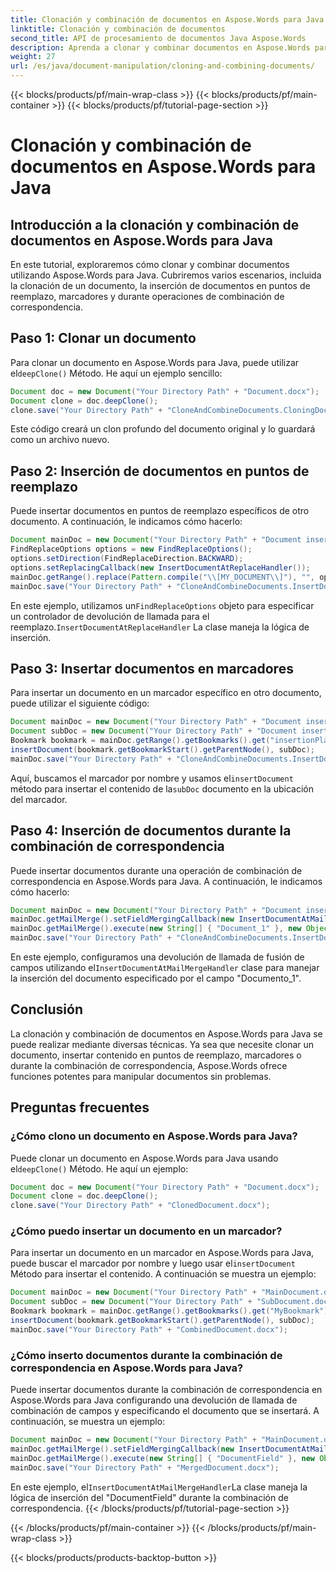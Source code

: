 ```yaml
---
title: Clonación y combinación de documentos en Aspose.Words para Java
linktitle: Clonación y combinación de documentos
second_title: API de procesamiento de documentos Java Aspose.Words
description: Aprenda a clonar y combinar documentos en Aspose.Words para Java. Guía paso a paso con ejemplos de código fuente.
weight: 27
url: /es/java/document-manipulation/cloning-and-combining-documents/
---
```


{{< blocks/products/pf/main-wrap-class >}}
{{< blocks/products/pf/main-container >}}
{{< blocks/products/pf/tutorial-page-section >}}

# Clonación y combinación de documentos en Aspose.Words para Java


## Introducción a la clonación y combinación de documentos en Aspose.Words para Java

En este tutorial, exploraremos cómo clonar y combinar documentos utilizando Aspose.Words para Java. Cubriremos varios escenarios, incluida la clonación de un documento, la inserción de documentos en puntos de reemplazo, marcadores y durante operaciones de combinación de correspondencia.

## Paso 1: Clonar un documento

 Para clonar un documento en Aspose.Words para Java, puede utilizar el`deepClone()` Método. He aquí un ejemplo sencillo:

```java
Document doc = new Document("Your Directory Path" + "Document.docx");
Document clone = doc.deepClone();
clone.save("Your Directory Path" + "CloneAndCombineDocuments.CloningDocument.docx");
```

Este código creará un clon profundo del documento original y lo guardará como un archivo nuevo.

## Paso 2: Inserción de documentos en puntos de reemplazo

Puede insertar documentos en puntos de reemplazo específicos de otro documento. A continuación, le indicamos cómo hacerlo:

```java
Document mainDoc = new Document("Your Directory Path" + "Document insertion 1.docx");
FindReplaceOptions options = new FindReplaceOptions();
options.setDirection(FindReplaceDirection.BACKWARD);
options.setReplacingCallback(new InsertDocumentAtReplaceHandler());
mainDoc.getRange().replace(Pattern.compile("\\[MY_DOCUMENT\\]"), "", options);
mainDoc.save("Your Directory Path" + "CloneAndCombineDocuments.InsertDocumentAtReplace.docx");
```

 En este ejemplo, utilizamos un`FindReplaceOptions` objeto para especificar un controlador de devolución de llamada para el reemplazo.`InsertDocumentAtReplaceHandler` La clase maneja la lógica de inserción.

## Paso 3: Insertar documentos en marcadores

Para insertar un documento en un marcador específico en otro documento, puede utilizar el siguiente código:

```java
Document mainDoc = new Document("Your Directory Path" + "Document insertion 1.docx");
Document subDoc = new Document("Your Directory Path" + "Document insertion 2.docx");
Bookmark bookmark = mainDoc.getRange().getBookmarks().get("insertionPlace");
insertDocument(bookmark.getBookmarkStart().getParentNode(), subDoc);
mainDoc.save("Your Directory Path" + "CloneAndCombineDocuments.InsertDocumentAtBookmark.docx");
```

 Aquí, buscamos el marcador por nombre y usamos el`insertDocument` método para insertar el contenido de la`subDoc` documento en la ubicación del marcador.

## Paso 4: Inserción de documentos durante la combinación de correspondencia

Puede insertar documentos durante una operación de combinación de correspondencia en Aspose.Words para Java. A continuación, le indicamos cómo hacerlo:

```java
Document mainDoc = new Document("Your Directory Path" + "Document insertion 1.docx");
mainDoc.getMailMerge().setFieldMergingCallback(new InsertDocumentAtMailMergeHandler());
mainDoc.getMailMerge().execute(new String[] { "Document_1" }, new Object[] { "Your Directory Path" + "Document insertion 2.docx" });
mainDoc.save("Your Directory Path" + "CloneAndCombineDocuments.InsertDocumentAtMailMerge.doc");
```

 En este ejemplo, configuramos una devolución de llamada de fusión de campos utilizando el`InsertDocumentAtMailMergeHandler` clase para manejar la inserción del documento especificado por el campo "Documento_1".

## Conclusión

La clonación y combinación de documentos en Aspose.Words para Java se puede realizar mediante diversas técnicas. Ya sea que necesite clonar un documento, insertar contenido en puntos de reemplazo, marcadores o durante la combinación de correspondencia, Aspose.Words ofrece funciones potentes para manipular documentos sin problemas.

## Preguntas frecuentes

### ¿Cómo clono un documento en Aspose.Words para Java?

 Puede clonar un documento en Aspose.Words para Java usando el`deepClone()` Método. He aquí un ejemplo:

```java
Document doc = new Document("Your Directory Path" + "Document.docx");
Document clone = doc.deepClone();
clone.save("Your Directory Path" + "ClonedDocument.docx");
```

### ¿Cómo puedo insertar un documento en un marcador?

 Para insertar un documento en un marcador en Aspose.Words para Java, puede buscar el marcador por nombre y luego usar el`insertDocument` Método para insertar el contenido. A continuación se muestra un ejemplo:

```java
Document mainDoc = new Document("Your Directory Path" + "MainDocument.docx");
Document subDoc = new Document("Your Directory Path" + "SubDocument.docx");
Bookmark bookmark = mainDoc.getRange().getBookmarks().get("MyBookmark");
insertDocument(bookmark.getBookmarkStart().getParentNode(), subDoc);
mainDoc.save("Your Directory Path" + "CombinedDocument.docx");
```

### ¿Cómo inserto documentos durante la combinación de correspondencia en Aspose.Words para Java?

Puede insertar documentos durante la combinación de correspondencia en Aspose.Words para Java configurando una devolución de llamada de combinación de campos y especificando el documento que se insertará. A continuación, se muestra un ejemplo:

```java
Document mainDoc = new Document("Your Directory Path" + "MainDocument.docx");
mainDoc.getMailMerge().setFieldMergingCallback(new InsertDocumentAtMailMergeHandler());
mainDoc.getMailMerge().execute(new String[] { "DocumentField" }, new Object[] { "Your Directory Path" + "DocumentToInsert.docx" });
mainDoc.save("Your Directory Path" + "MergedDocument.docx");
```

 En este ejemplo, el`InsertDocumentAtMailMergeHandler`La clase maneja la lógica de inserción del "DocumentField" durante la combinación de correspondencia.
{{< /blocks/products/pf/tutorial-page-section >}}

{{< /blocks/products/pf/main-container >}}
{{< /blocks/products/pf/main-wrap-class >}}

{{< blocks/products/products-backtop-button >}}
